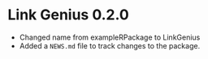 # Link Genius 0.2.0

* Changed name from exampleRPackage to LinkGenius
* Added a `NEWS.md` file to track changes to the package.



